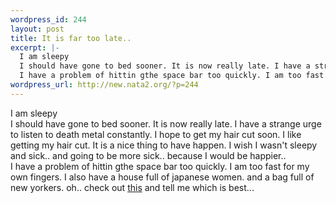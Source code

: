 ```yaml
--- 
wordpress_id: 244
layout: post
title: It is far too late..
excerpt: |-
  I am sleepy
  I should have gone to bed sooner. It is now really late. I have a strange urge to listen to death metal constantly. I hope to get my hair cut soon. I like getting my hair cut. It is a nice thing to have happen. I wish I wasn't sleepy and sick.. and going to be more sick.. because I would be happier.. 
  I have a problem of hittin gthe space bar too quickly. I am too fast fo...
wordpress_url: http://new.nata2.org/?p=244
---
```

I am sleepy<br/>
I should have gone to bed sooner. It is now really late. I have a strange urge to listen to death metal constantly. I hope to get my hair cut soon. I like getting my hair cut. It is a nice thing to have happen. I wish I wasn't sleepy and sick.. and going to be more sick.. because I would be happier.. 
<br/>I have a problem of hittin gthe space bar too quickly. I am too fast for my own fingers. I also have a house full of japanese women. and a bag full of new yorkers. oh.. check out <a href="http://www.dopeman.org/ads">this</a> and tell me which is best...
